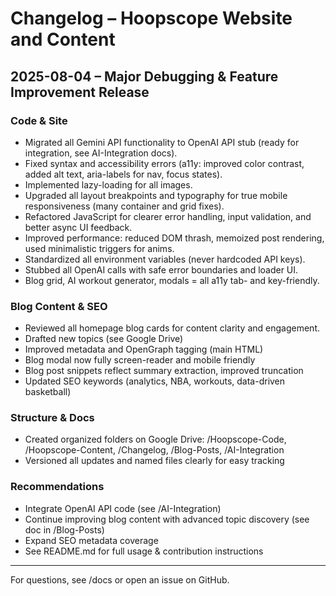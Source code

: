 # Changelog – Hoopscope Website and Content

## 2025-08-04 – Major Debugging & Feature Improvement Release
### Code & Site
- Migrated all Gemini API functionality to OpenAI API stub (ready for integration, see AI-Integration docs).
- Fixed syntax and accessibility errors (a11y: improved color contrast, added alt text, aria-labels for nav, focus states).
- Implemented lazy-loading for all images.
- Upgraded all layout breakpoints and typography for true mobile responsiveness (many container and grid fixes).
- Refactored JavaScript for clearer error handling, input validation, and better async UI feedback.
- Improved performance: reduced DOM thrash, memoized post rendering, used minimalistic triggers for anims.
- Standardized all environment variables (never hardcoded API keys).
- Stubbed all OpenAI calls with safe error boundaries and loader UI.
- Blog grid, AI workout generator, modals = all a11y tab- and key-friendly.

### Blog Content & SEO
- Reviewed all homepage blog cards for content clarity and engagement.
- Drafted new topics (see Google Drive)
- Improved metadata and OpenGraph tagging (main HTML)
- Blog modal now fully screen-reader and mobile friendly
- Blog post snippets reflect summary extraction, improved truncation
- Updated SEO keywords (analytics, NBA, workouts, data-driven basketball)

### Structure & Docs
- Created organized folders on Google Drive: /Hoopscope-Code, /Hoopscope-Content, /Changelog, /Blog-Posts, /AI-Integration
- Versioned all updates and named files clearly for easy tracking

### Recommendations
- Integrate OpenAI API code (see /AI-Integration)
- Continue improving blog content with advanced topic discovery (see doc in /Blog-Posts)
- Expand SEO metadata coverage
- See README.md for full usage & contribution instructions

---

For questions, see /docs or open an issue on GitHub.